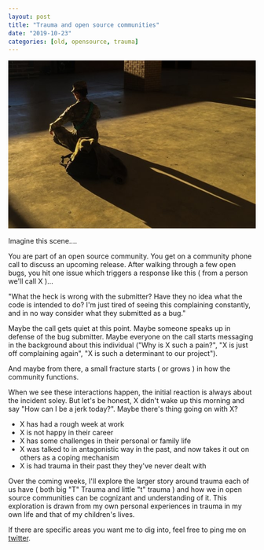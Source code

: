 ```yaml
---
layout: post
title: "Trauma and open source communities"
date: "2019-10-23"
categories: [old, opensource, trauma]
---
```


![Trauma and open source communities](/images/trauma-and-os.jpeg "Trauma and open source communities")

Imagine this scene....

You are part of an open source community. You get on a community phone call to discuss an upcoming release. After walking through a few open bugs, you hit one issue which triggers a response like this ( from a person we'll call X )...

"What the heck is wrong with the submitter? Have they no idea what the code is intended to do? I'm just tired of seeing this complaining constantly, and in no way consider what they submitted as a bug."

Maybe the call gets quiet at this point. Maybe someone speaks up in defense of the bug submitter. Maybe everyone on the call starts messaging in the background about this individual ("Why is X such a pain?", "X is just off complaining again", "X is such a determinant to our project").

And maybe from there, a small fracture starts ( or grows ) in how the community functions.

When we see these interactions happen, the initial reaction is always about the incident soley. But let's be honest, X didn't wake up this morning and say "How can I be a jerk today?". Maybe there's thing going on with X?

- X has had a rough week at work
- X is not happy in their career
- X has some challenges in their personal or family life
- X was talked to in antagonistic way in the past, and now takes it out on others as a coping mechanism
- X is had trauma in their past they they've never dealt with

Over the coming weeks, I'll explore the larger story around trauma each of us have ( both big "T" Trauma and little "t" trauma ) and how we in open source communities can be cognizant and understanding of it. This exploration is drawn from my own personal experiences in trauma in my own life and that of my children's lives.

If there are specific areas you want me to dig into, feel free to ping me on [twitter](https://twitter.com/jmertic).
